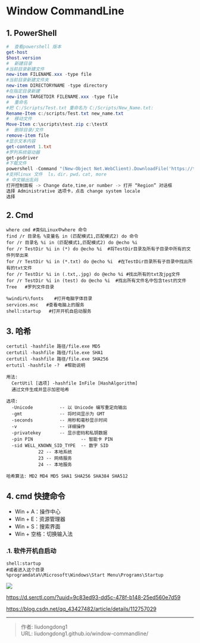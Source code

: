 # Window CommandLine


## 1. PowerShell

```powershell
#  查看powershell 版本
get-host
$host.version
#  新建目录
#当前目录新建文件
new-item FILENAME.xxx -type file
#当前目录新建文件夹
new-item DIRECTORYNAME -type directory
#在指定目录新建
new-item TARGETDIR FILENAME.xxx -type file
#  重命名
#把 C:/Scripts/Test.txt 重命名为 C:/Scripts/New_Name.txt:
Rename-Item c:/scripts/Test.txt new_name.txt
#  移动文件
Move-Item c:\scripts\test.zip c:\testX
#  删除目录/文件
remove-item file
#显示文本内容
get-content 1.txt
#罗列系统驱动器
get-psdriver
#下载文件
powershell -Command "(New-Object Net.WebClient).DownloadFile('https://ts', './src/ts')"
#支持linux 文件  ls，dir，pwd，cat, more
# 中文输出乱码
打开控制面板 -> Change date,time,or number -> 打开 “Region” 对话框
选择 Administrative 选项卡，点击 change system locale
选择
```

## 2. Cmd

```shell
where cmd #类似Linux中where 命令
find /r 目录名 %变量名 in (匹配模式1,匹配模式2) do 命令
for /r 目录名 %i in (匹配模式1,匹配模式2) do @echo %i
for /r TestDir %i in (*) do @echo %i  #将TestDir目录及所有子目录中所有的文件列举出来
for /r TestDir %i in (*.txt) do @echo %i  #在TestDir目录所有子目录中找出所有的txt文件
for /r TestDir %i in (.txt,.jpg) do @echo %i #找出所有的txt及jpg文件
for /r TestDir %i in (test) do @echo %i  #找出所有文件名中包含test的文件
Tree   #罗列文件目录

%windir%\fonts    #打开电脑字体目录
services.msc   #查看电脑上的服务
shell:startup   #打开开机自启动服务
```

## 3. 哈希

```shell
certutil -hashfile 路径/file.exe MD5
certutil -hashfile 路径/file.exe SHA1
certutil -hashfile 路径/file.exe SHA256
ertutil -hashfile -?  #帮助说明
```

```
用法:
  CertUtil [选项] -hashfile InFile [HashAlgorithm]
  通过文件生成并显示加密哈希

选项:
  -Unicode          -- 以 Unicode 编写重定向输出
  -gmt              -- 将时间显示为 GMT
  -seconds          -- 用秒和毫秒显示时间
  -v                -- 详细操作
  -privatekey       -- 显示密码和私钥数据
  -pin PIN                  -- 智能卡 PIN
  -sid WELL_KNOWN_SID_TYPE  -- 数字 SID
            22 -- 本地系统
            23 -- 网络服务
            24 -- 本地服务

哈希算法: MD2 MD4 MD5 SHA1 SHA256 SHA384 SHA512
```

## 4. cmd 快捷命令

- Win + A：操作中心
- Win + E：资源管理器
- Win + S：搜索界面
- Win + 空格：切换输入法

### .1. 软件开机自启动

```
shell:startup
#或者进入这个目录
%programdata%\Microsoft\Windows\Start Menu\Programs\Startup
```

![](https://gitee.com/github-25970295/blogpictureV2/raw/master/image-20210707170127650.png)



https://d.serctl.com/?uuid=9c83ed93-dd5c-478f-b148-25ed560e7d59 

https://blog.csdn.net/qq_43427482/article/details/112757029

---

> 作者: liudongdong1  
> URL: liudongdong1.github.io/window-commandline/  

